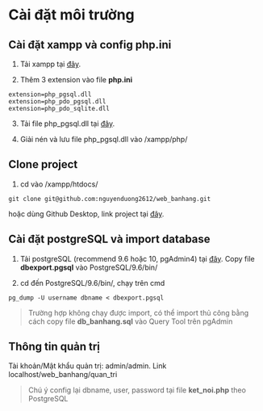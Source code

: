 # Cài đặt môi trường

## Cài đặt xampp và config php.ini
1. Tải xampp tại [đây](https://www.apachefriends.org/index.html).

2. Thêm 3 extension vào file **php.ini**
```
extension=php_pgsql.dll
extension=php_pdo_pgsql.dll
extension=php_pdo_sqlite.dll
```

3. Tải file php_pgsql.dll tại [đây](http://www.dlldownloader.com/php_pgsql-dll/?fbclid=IwAR2fY0K4Xb0dTllX-velUR0glBBWfKTTicmsCsVrYU0VaoiNb5HeIwsmQSg/).

4. Giải nén và lưu file php_pgsql.dll vào /xampp/php/

## Clone project
1. cd vào /xampp/htdocs/
```
git clone git@github.com:nguyenduong2612/web_banhang.git
```
hoặc dùng Github Desktop, link project tại [đây](https://github.com/nguyenduong2612/web_banhang).

## Cài đặt postgreSQL và import database
1. Tải postgreSQL (recommend 9.6 hoặc 10, pgAdmin4) tại [đây](https://www.enterprisedb.com/downloads/postgres-postgresql-downloads).
Copy file **dbexport.pgsql** vào PostgreSQL/9.6/bin/

2. cd đến PostgreSQL/9.6/bin/, chạy trên cmd
```
pg_dump -U username dbname < dbexport.pgsql
```
> Trường hợp không chạy được import, có thể import thủ công bằng cách copy file **db_banhang.sql** vào Query Tool trên pgAdmin

## Thông tin quản trị

Tài khoản/Mật khẩu quản trị: admin/admin. Link localhost/web_banhang/quan_tri
> Chú ý config lại dbname, user, password tại file **ket_noi.php** theo PostgreSQL
